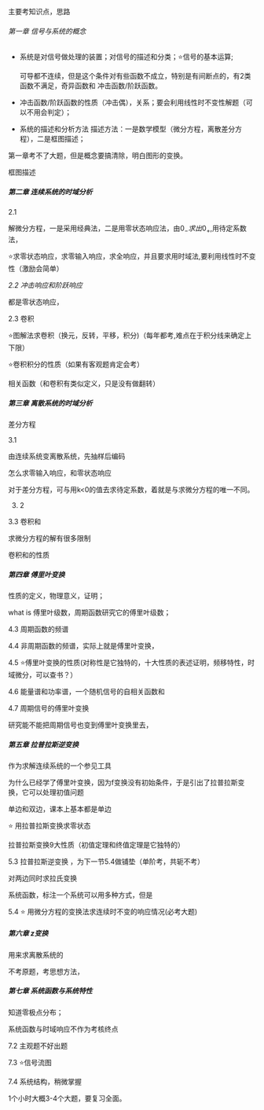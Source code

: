 主要考知识点，思路

###### 第一章	信号与系统的概念

* 系统是对信号做处理的装置；对信号的描述和分类；:star:信号的基本运算;

  可导都不连续，但是这个条件对有些函数不成立，特别是有间断点的，有2类函数不满足，奇异函数和 冲击函数/阶跃函数。

* 冲击函数/阶跃函数的性质（冲击偶），关系；要会利用线性时不变性解题（可以不用会判定）；

* 系统的描述和分析方法 描述方法：一是数学模型（微分方程，离散差分方程），二是框图描述；

第一章考不了大题，但是概念要搞清除，明白图形的变换。

框图描述

##### 第二章	连续系统的时域分析

2.1

解微分方程，一是采用经典法，二是用零状态响应法，由$0_{-}求出0_{+}$,用待定系数法，

:star:求零状态响应，求零输入响应，求全响应，并且要求用时域法,要利用线性时不变性（激励会简单）

*2.2 冲击响应和阶跃响应*

都是零状态响应，

2.3 卷积

:star:图解法求卷积（换元，反转，平移，积分)（每年都考,难点在于积分线来确定上下限）

:star:卷积积分的性质（如果有客观题肯定会考）

相关函数（和卷积有类似定义，只是没有做翻转）

##### 第三章 离散系统的时域分析

差分方程

3.1

由连续系统变离散系统，先抽样后编码

怎么求零输入响应，和零状态响应

对于差分方程，可与用k<0的值去求待定系数，着就是与求微分方程的唯一不同。

3. 2

3.3 卷积和

求微分方程的解有很多限制

卷积和的性质

##### 第四章 傅里叶变换

性质的定义，物理意义，证明；

what is 傅里叶级数，周期函数研究它的傅里叶级数；

4.3 周期函数的频谱

4.4 非周期函数的频谱，实际上就是傅里叶变换，

4.5 :star:傅里叶变换的性质(对称性是它独特的，十大性质的表述证明，频移特性，时域微分，可以查书？）

4.6 能量谱和功率谱，一个随机信号的自相关函数和

4.7 周期信号的傅里叶变换

研究能不能把周期信号也变到傅里叶变换里去，



##### 第五章 拉普拉斯逆变换

作为求解连续系统的一个参见工具

为什么已经学了傅里叶变换，因为f变换没有初始条件，于是引出了拉普拉斯变换，它可以处理初值问题

单边和双边，课本上基本都是单边

:star: 用拉普拉斯变换求零状态

拉普拉斯变换9大性质（初值定理和终值定理是它独特的）

5.3 拉普拉斯逆变换 ，为下一节5.4做铺垫（单阶考，共轭不考）

对两边同时求拉氏变换

系统函数，标注一个系统可以用多种方式，但是



5.4 :star: 用微分方程的变换法求连续时不变的响应情况(必考大题)



##### 第六章 z变换

用来求离散系统的

不考原题，考思想方法，

##### 第七章 系统函数与系统特性

知道零极点分布；

系统函数与时域响应不作为考核终点

7.2 主观题不好出题

7.3 :star:信号流图

7.4 系统结构，稍微掌握





1个小时大概3-4个大题，要复习全面。